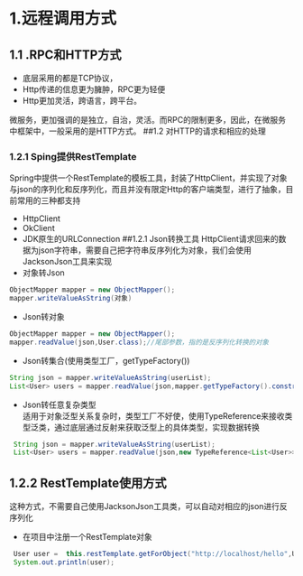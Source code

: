 # 1.远程调用方式
## 1.1 .RPC和HTTP方式
* 底层采用的都是TCP协议，  
* Http传递的信息更为臃肿，RPC更为轻便
* Http更加灵活，跨语言，跨平台。   
 
微服务，更加强调的是独立，自治，灵活。而RPC的限制更多，因此，在微服务中框架中，一般采用的是HTTP方式。
##1.2 对HTTP的请求和相应的处理
### 1.2.1 Sping提供RestTemplate  
   Spring中提供一个RestTemplate的模板工具，封装了HttpClient，并实现了对象与json的序列化和反序列化，而且并没有限定Http的客户端类型，进行了抽象，目前常用的三种都支持
  * HttpClient
  * OkClient
  * JDK原生的URLConnection
  ##1.2.1 Json转换工具
  HttpClient请求回来的数据为json字符串，需要自己把字符串反序列化为对象，我们会使用JacksonJson工具来实现
  * 对象转Json
  ```java
  ObjectMapper mapper = new ObjectMapper();
  mapper.writeValueAsString(对象)
  ```
  * Json转对象
  ```java
  ObjectMapper mapper = new ObjectMapper();
  mapper.readValue(json,User.class);//尾部参数，指的是反序列化转换的对象
  ```
  * Json转集合(使用类型工厂，getTypeFactory())
  ```java
  String json = mapper.writeValueAsString(userList);
  List<User> users = mapper.readValue(json,mapper.getTypeFactory().constructCollectionType(List.class,User.class));
  ```
  * Json转任意复杂类型  
  适用于对象泛型关系复杂时，类型工厂不好使，使用TypeReference来接收类型泛类，通过底层通过反射来获取泛型上的具体类型，实现数据转换
  ```java
   String json = mapper.writeValueAsString(userList);
   List<User> users = mapper.readValue(json,new TypeReference<List<User>>(){}); //自动提升到User这个类
  ```
  ## 1.2.2 RestTemplate使用方式
  这种方式，不需要自己使用JacksonJson工具类，可以自动对相应的json进行反序列化
* 在项目中注册一个RestTemplate对象 
```java
 User user =  this.restTemplate.getForObject("http://localhost/hello",User.class);
 System.out.println(user);
```